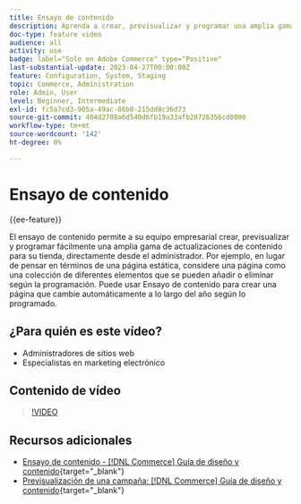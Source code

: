 ```yaml
---
title: Ensayo de contenido
description: Aprenda a crear, previsualizar y programar una amplia gama de actualizaciones de contenido para su tienda directamente desde el administrador.
doc-type: feature video
audience: all
activity: use
badge: label="Solo en Adobe Commerce" type="Positive"
last-substantial-update: 2023-04-27T00:00:00Z
feature: Configuration, System, Staging
topic: Commerce, Administration
role: Admin, User
level: Beginner, Intermediate
exl-id: fc5a7cd3-905a-49ac-86b8-215dd8c36d73
source-git-commit: 404d2708a6d540d6fb19a33afb20726356cd8000
workflow-type: tm+mt
source-wordcount: '142'
ht-degree: 0%

---
```


# Ensayo de contenido

{{ee-feature}}

El ensayo de contenido permite a su equipo empresarial crear, previsualizar y programar fácilmente una amplia gama de actualizaciones de contenido para su tienda, directamente desde el administrador. Por ejemplo, en lugar de pensar en términos de una página estática, considere una página como una colección de diferentes elementos que se pueden añadir o eliminar según la programación. Puede usar Ensayo de contenido para crear una página que cambie automáticamente a lo largo del año según lo programado.

## ¿Para quién es este vídeo?

- Administradores de sitios web
- Especialistas en marketing electrónico

## Contenido de vídeo

>[!VIDEO](https://video.tv.adobe.com/v/343784?quality=12&learn=on)

## Recursos adicionales

- [Ensayo de contenido - [!DNL Commerce] Guía de diseño y contenido](https://experienceleague.adobe.com/docs/commerce-admin/content-design/staging/content-staging.html){target="_blank"}
- [Previsualización de una campaña: [!DNL Commerce] Guía de diseño y contenido](https://experienceleague.adobe.com/docs/commerce-admin/content-design/staging/content-staging-preview.html){target="_blank"}
